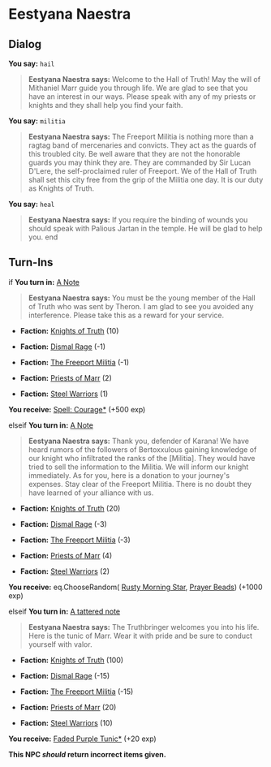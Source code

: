 # Eestyana Naestra
## Dialog

**You say:** `hail`



>**Eestyana Naestra says:** Welcome to the Hall of Truth!  May the will of Mithaniel Marr guide you through life.  We are glad to see that you have an interest in our ways.  Please speak with any of my priests or knights and they shall help you find your faith.

**You say:** `militia`



>**Eestyana Naestra says:** The Freeport Militia is nothing more than a ragtag band of mercenaries and convicts. They act as the guards of this troubled city. Be well aware that they are not the honorable guards you may think they are. They are commanded by Sir Lucan D'Lere, the self-proclaimed ruler of Freeport. We of the Hall of Truth shall set this city free from the grip of the Militia one day. It is our duty as Knights of Truth.

**You say:** `heal`



>**Eestyana Naestra says:** If you require the binding of wounds you should speak with Palious Jartan in the temple. He will be glad to help you.
end

## Turn-Ins




if **You turn in:** [A Note](/item/18822)


>**Eestyana Naestra says:** You must be the young member of the Hall of Truth who was sent by Theron. I am glad to see you avoided any interference. Please take this as a reward for your service.


* __Faction:__ [Knights of Truth](/faction/281) (10)


* __Faction:__ [Dismal Rage](/faction/271) (-1)


* __Faction:__ [The Freeport Militia](/faction/330) (-1)


* __Faction:__ [Priests of Marr](/faction/362) (2)


* __Faction:__ [Steel Warriors](/faction/311) (1)


 **You receive:**  [Spell: Courage*](/item/9985) (+500 exp)

elseif **You turn in:** [A Note](/item/18816)


>**Eestyana Naestra says:** Thank you, defender of Karana! We have heard rumors of the followers of Bertoxxulous gaining knowledge of our knight who infiltrated the ranks of the [Militia]. They would have tried to sell the information to the Militia. We will inform our knight immediately. As for you, here is a donation to your journey's expenses. Stay clear of the Freeport Militia. There is no doubt they have learned of your alliance with us.





* __Faction:__ [Knights of Truth](/faction/281) (20)


* __Faction:__ [Dismal Rage](/faction/271) (-3)


* __Faction:__ [The Freeport Militia](/faction/330) (-3)


* __Faction:__ [Priests of Marr](/faction/362) (4)


* __Faction:__ [Steel Warriors](/faction/311) (2)


 **You receive:** eq.ChooseRandom( [Rusty Morning Star](/item/6016), [Prayer Beads](/item/13296)) (+1000 exp)

elseif **You turn in:** [A tattered note](/item/18735)


>**Eestyana Naestra says:** The Truthbringer welcomes you into his life. Here is the tunic of Marr. Wear it with pride and be sure to conduct yourself with valor.


* __Faction:__ [Knights of Truth](/faction/281) (100)


* __Faction:__ [Dismal Rage](/faction/271) (-15)


* __Faction:__ [The Freeport Militia](/faction/330) (-15)


* __Faction:__ [Priests of Marr](/faction/362) (20)


* __Faction:__ [Steel Warriors](/faction/311) (10)


 **You receive:**  [Faded Purple Tunic*](/item/13554) (+20 exp)

**This NPC *should* return incorrect items given.**
